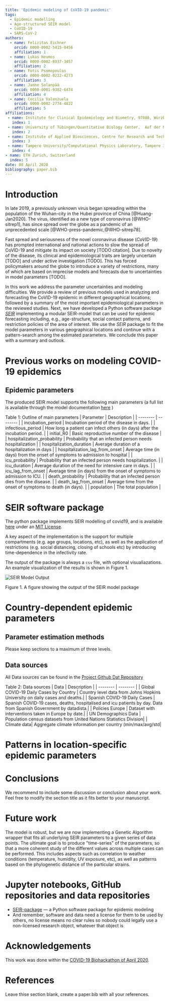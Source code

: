 ```yaml
---
title: 'Epidemic modeling of CoVID-19 pandemic'
tags:
  - Epidemic modelling
  - Age-structured SEIR model
  - CoVID-19
  - SARS-CoV-2
authors:
  - name: Felizitas Eichner
    orcid: 0000-0002-5415-0456
    affiliation: 1
  - name: Lukas Heumos
    orcid: 0000-0002-8937-3457
    affiliation: 2
  - name: Fotis Psomopoulos
    orcid: 0000-0002-0222-4273
    affiliation: 3
  - name: Janne Solanpää
    orcid: 0000-0001-9382-6474
    affiliation: 4
  - name: Cecilia Valenzuela
    orcid: 0000-0002-2774-4822
    affiliation: 5
affiliations:
 - name: Institute for Clinical Epidemiology and Biometry, 97080, Würzburg, Germany
   index: 1
 - name: University of Tübingen/Quantitative Biology Center,  Auf der Morgenstelle 10, Tübingen, Germany
   index: 2
 - name: Institute of Applied Biosciences, Centre for Research and Technology Hellas, 6th km Charilaou-Thermis rd, Thessaloniki, Greece
   index: 3 
 - name: Tampere University/Computational Physics Laboratory, Tampere 33720, Finland
   index: 4
- name: ETH Zurich, Switzerland
  index: 5
date: 08 April 2020
bibliography: paper.bib
---
```


# Introduction

In late 2019, a previously unknown virus began spreading within the population of the Wuhan-city 
in the Hubei province of China [@Huang-Jan2020]. The virus, identified as a new type of coronavirus [@WHO-sitrep1],
has since spread over the globe as a pandemic of an unprecedented scale [@WHO-press-pandemic,@WHO-sitrep78].

Fast spread and seriousness of the novel coronavirus disease (*CoVID-19*) has prompted international and national
actions to slow the spread of CoVID-19 and mitigate its impact on society [TODO citation].
Due to novelty of the disease, its clinical and epidemiological traits are largely uncertain [TODO] and
under active investigation [TODO]. This has forced policymakers around the globe to introduce a variety of
restrictions, many of which are based on imprecise models and forecasts due to uncertainties in model parameters [TODO].

In this work we address the parameter uncertainties and modeling difficulties. We provide a review
of previous models used in analyzing and forecasting the CoVID-19 epidemic in different geographical locations;
followed by a summary of the most important epidemiological parameters in the reviewed studies.
Next, we have developed a Python software package [*SEIR*](https://github.com/covid19-bh-biostats/seir/) 
implementing a modular SEIR-model that can be used for epidemic forecasting including, e.g., age-structure, 
social contact patterns, and restriction policies of the area of interest. We use the *SEIR* package
to fit the model parameters in various geographical locations and continue with a pattern-search among the 
estimated parameters. We conclude this paper with a summary and outlook.

# Previous works on modeling COVID-19 epidemics



## Epidemic parameters

The produced SEIR model supports the following main parameters (a full list is available through the model documentation [here](https://seir.readthedocs.io/) )

Table 1: Outline of main parameters
| Parameter | Description |
| -------- | -------- |
| incubation_period | Incubation period of the disease in days. |
| infectious_period | How long a patient can infect others (in days) after the incubation period. |
| initial_R0  | Basic reproductive number of the disease |
| hospitalization_probability | Probability that an infected person needs hospitalization |
| hospitalization_duration | Average duration of a hospitalization in days |
| hospitalization_lag_from_onset | Average time (in days) from the onset of symptoms to admission to hospital |
| icu_probability | Probability that an infected person needs hospitalization. |
| icu_duration | Average duration of the need for intensive care in days. |
| icu_lag_from_onset | Average time (in days) from the onset of symptoms to admission to ICU. |
| death_probability | Probability that an infected person dies from the disease. |
| death_lag_from_onset | Average time from the onset of symptoms to death (in days). |
| population | The total population |

# SEIR software package

The python package implements SEIR modelling of covid19, and is available [here](https://github.com/covid19-bh-biostats/seir) under an [MIT License](https://github.com/covid19-bh-biostats/seir/blob/master/LICENSE).

A key aspect of the implementation is the support for multiple compartments (e.g. age groups, locations, etc), as well as the application of restrictions (e.g. social distancing, closing of schools etc) by introducing time-dependence in the infectivity rate.

The output of the package is always a `csv` file, with optional visualiazations. An example visualization of the results is shown in Figure 1.

![SEIR Model Output](./biohackrxiv.png)
 
Figure 1. A figure showing the output of the SEIR model package


# Country-dependent epidemic parameters 

## Parameter estimation methods
Please keep sections to a maximum of three levels.

## Data sources

All Data sources can be found in the [Project Github Dat Repository](https://github.com/covid19-bh-biostats/data)

Table 2: Data sources
| Data | Description |
| -------- | -------- |
| Global COVID-19 Daily Cases by Country | Country level data from Johns Hopkins University on daily cases and deaths.|
| Spanish COVID-19 Daily Cases | Spanish COVID-19 cases, deaths, hospitalised and icu patients by day. Data from Spanish Government by datadista.|
| Policies Europe | Dataset with interventions taken in Europe by date.|
| UN Demographics Data | Population census datasets from United Nations Statistics Division|
| Climate data| Aggregate climate information per country (min/max/avg/std|


# Patterns in location-specific epidemic parameters 


# Conclusions

We recommend to include some discussion or conclusion about your work. Feel free to modify the section title as it fits better to your manuscript.

# Future work

The model is robust, but we are now implementing a Genetic Algorithm wrapper that fits all underlying SEIR parameters to a given series of data points. The ultimate goal is to produce "time-series" of the parameters, so that a more coherent study of the different values across multiple cases can be performed. This includes aspects such as correlation to weather conditions (temperature, humidity, UV exposure, etc), as well as patterns based on the phylogenetic distance of the particular strains.

# Jupyter notebooks, GitHub repositories and data repositories

* [SEIR-package](https://github.com/covid19-bh-biostats/seir/) — a Python software package for epidemic modeling
* And remember, software and data need a license for them to be used by others, no license means no clear rules so nobody could legally use a non-licensed research object, whatever that object is

# Acknowledgements
This work was done within the [COVID-19 Biohackathon of April 2020](https://github.com/virtual-biohackathons/covid-19-bh20).

# References

Leave thise section blank, create a paper.bib with all your references.
